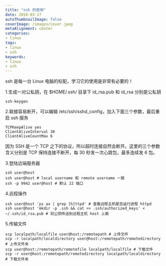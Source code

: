 ```yaml
---
title: "ssh 的使用"
date: 2018-03-17
autoThumbnailImage: false
coverImage: /images/cover.jpeg
metaAlignment: center
categories:
- linux
tags:
- linux
- ssh
keywords:
- linux
- ssh
---
```


ssh 是每一台 Linux 电脑的标配，学习它的使用是非常有必要的！

<!--more-->

1.生成一对公私钥，在 $HOME/.ssh/ 目录下 id_rsa.pub 和 id_rsa 分别是公私钥

```shell
ssh-keygen
```

2.联接容易断开，可以编辑 /etc/ssh/sshd_config，加入下面三个参数，最后重启 ssh 服务

```sshd_config
TCPKeepAlive yes
ClientAliveInterval 30
ClientAliveCountMax 6
```

因为 SSH 是一个 TCP 之下的协议，所以超时连接自然会断开。这里的三个参数含义分别是 TCP 保持连接不断开，每 30  秒发一次心跳包，最多连续发 6 包。

3.登陆远端服务器

```shell
ssh user@host
ssh user@host # local username 和 remote username 一致
ssh -p 9942 user@host # 默认 22 端口
```

4.远程操作

```shell
ssh user@host 'ps ax | grep [h]ttpd' # 查看远程主机是否运行进程 httpd
ssh user@host 'mkdir -p .ssh && cat >> .ssh/authorized_keys' < ~/.ssh/id_rsa.pub # 将公钥传送到远程主机 host 上面
```

5.传输文件

```shell
scp localpath/localfile user@host:/remotepath # 上传文件
scp -r localpath/localdirectory user@host:/remotepath/remotedirectory # 上传文件夹
scp user@host:/remotepath/remotefile localpath/localfile # 下载文件
scp -r user@host:/remotepath/remotedirectory localpath/localdirectory # 下载文件夹
```
